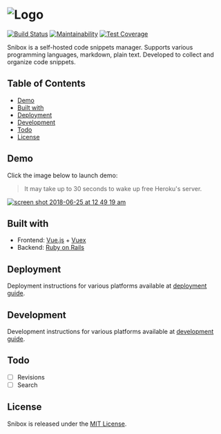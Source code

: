 ![Logo](https://user-images.githubusercontent.com/312873/35063615-acf68302-fbd8-11e7-91c5-0b3b6f5966c4.png)
=
[![Build Status](https://travis-ci.org/snibox/snibox.svg?branch=master)](https://travis-ci.org/snibox/snibox)
[![Maintainability](https://api.codeclimate.com/v1/badges/dde7ef3c752b360accc4/maintainability)](https://codeclimate.com/github/snibox/snibox/maintainability) 
[![Test Coverage](https://api.codeclimate.com/v1/badges/dde7ef3c752b360accc4/test_coverage)](https://codeclimate.com/github/snibox/snibox/test_coverage) 

Snibox is a self-hosted code snippets manager. 
Supports various programming languages, markdown, plain text. 
Developed to collect and organize code snippets.

## Table of Contents
- [Demo](#demo)
- [Built with](#built-with)
- [Deployment](#deployment)    
- [Development](#development)
- [Todo](#todo)
- [License](#license)

## Demo
Click the image below to launch demo:
> It may take up to 30 seconds to wake up free Heroku's server.

[![screen shot 2018-06-25 at 12 49 19 am](https://user-images.githubusercontent.com/312873/41824011-dc6d33a0-7811-11e8-94bd-1cf2ede595b5.png)](https://snibox-demo.herokuapp.com/)

## Built with
* Frontend: [Vue.js](https://vuejs.org/) + [Vuex](https://vuex.vuejs.org/)
* Backend: [Ruby on Rails](https://rubyonrails.org/)

## Deployment
Deployment instructions for various platforms available at 
[deployment guide](https://github.com/snibox/snibox/wiki/Deployment).

## Development
Development instructions for various platforms available at 
[development guide](https://github.com/snibox/snibox/wiki/Development).

## Todo
- [ ] Revisions
- [ ] Search

## License
Snibox is released under the [MIT License](https://opensource.org/licenses/MIT).
